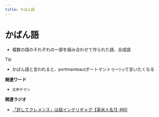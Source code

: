 ```yaml
---
title: かばん語
---
```


# かばん語


-   複数の語のそれぞれの一部を組み合わせて作られた語、合成語



Tip


* かばん語と言われると、portmanteau(ポートマントゥー)って言いたくなる


**関連ワード**

-   `古参チマン`

**関連ラジオ**

-   [「許してクレメンス」は超インテリギャグ【英米人名1】#60](https://www.youtube.com/watch?v=bkZbSiwHBWc)
